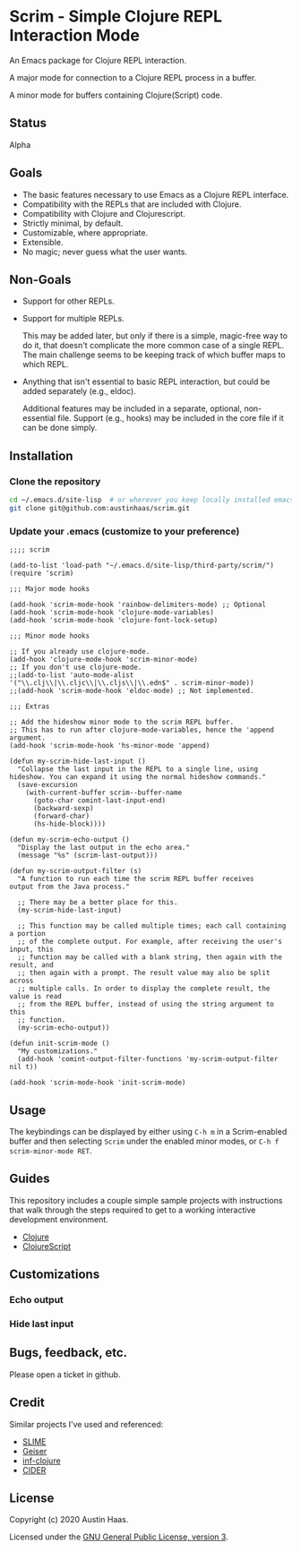 # Scrim - Simple Clojure REPL Interaction Mode

An Emacs package for Clojure REPL interaction.

A major mode for connection to a Clojure REPL process in a buffer.

A minor mode for buffers containing Clojure(Script) code.

## Status

Alpha

## Goals

* The basic features necessary to use Emacs as a Clojure REPL interface.
* Compatibility with the REPLs that are included with Clojure.
* Compatibility with Clojure and Clojurescript.
* Strictly minimal, by default.
* Customizable, where appropriate.
* Extensible.
* No magic; never guess what the user wants.

## Non-Goals

* Support for other REPLs.
* Support for multiple REPLs.

  This may be added later, but only if there is a simple, magic-free way to do it, that doesn't complicate the more common case of a single REPL. The main challenge seems to be keeping track of which buffer maps to which REPL.

* Anything that isn't essential to basic REPL interaction, but could be added separately (e.g., eldoc).

  Additional features may be included in a separate, optional, non-essential file. Support (e.g., hooks) may be included in the core file if it can be done simply.

## Installation

### Clone the repository

```sh
cd ~/.emacs.d/site-lisp  # or wherever you keep locally installed emacs packages
git clone git@github.com:austinhaas/scrim.git
```
### Update your .emacs (customize to your preference)

```
;;;; scrim

(add-to-list 'load-path "~/.emacs.d/site-lisp/third-party/scrim/")
(require 'scrim)

;;; Major mode hooks

(add-hook 'scrim-mode-hook 'rainbow-delimiters-mode) ;; Optional
(add-hook 'scrim-mode-hook 'clojure-mode-variables)
(add-hook 'scrim-mode-hook 'clojure-font-lock-setup)

;;; Minor mode hooks

;; If you already use clojure-mode.
(add-hook 'clojure-mode-hook 'scrim-minor-mode)
;; If you don't use clojure-mode.
;;(add-to-list 'auto-mode-alist '("\\.clj\\|\\.cljc\\|\\.cljs\\|\\.edn$" . scrim-minor-mode))
;;(add-hook 'scrim-mode-hook 'eldoc-mode) ;; Not implemented.

;;; Extras

;; Add the hideshow minor mode to the scrim REPL buffer.
;; This has to run after clojure-mode-variables, hence the 'append argument.
(add-hook 'scrim-mode-hook 'hs-minor-mode 'append)

(defun my-scrim-hide-last-input ()
  "Collapse the last input in the REPL to a single line, using
hideshow. You can expand it using the normal hideshow commands."
  (save-excursion
    (with-current-buffer scrim--buffer-name
      (goto-char comint-last-input-end)
      (backward-sexp)
      (forward-char)
      (hs-hide-block))))

(defun my-scrim-echo-output ()
  "Display the last output in the echo area."
  (message "%s" (scrim-last-output)))

(defun my-scrim-output-filter (s)
  "A function to run each time the scrim REPL buffer receives
output from the Java process."

  ;; There may be a better place for this.
  (my-scrim-hide-last-input)

  ;; This function may be called multiple times; each call containing a portion
  ;; of the complete output. For example, after receiving the user's input, this
  ;; function may be called with a blank string, then again with the result, and
  ;; then again with a prompt. The result value may also be split across
  ;; multiple calls. In order to display the complete result, the value is read
  ;; from the REPL buffer, instead of using the string argument to this
  ;; function.
  (my-scrim-echo-output))

(defun init-scrim-mode ()
  "My customizations."
  (add-hook 'comint-output-filter-functions 'my-scrim-output-filter nil t))

(add-hook 'scrim-mode-hook 'init-scrim-mode)
```
## Usage

The keybindings can be displayed by either using `C-h m` in a Scrim-enabled buffer and then
selecting `Scrim` under the enabled minor modes, or `C-h f scrim-minor-mode RET`.

## Guides

This repository includes a couple simple sample projects with instructions that walk through the
steps required to get to a working interactive development environment.

* [Clojure](clj-demo)
* [ClojureScript](cljs-demo)

## Customizations

### Echo output

### Hide last input

## Bugs, feedback, etc.

Please open a ticket in github.

## Credit

Similar projects I've used and referenced:

* [SLIME](https://common-lisp.net/project/slime/)
* [Geiser](http://www.nongnu.org/geiser/)
* [inf-clojure](https://github.com/clojure-emacs/inf-clojure)
* [CIDER](https://github.com/clojure-emacs/cider)

## License

Copyright (c) 2020 Austin Haas.

Licensed under the [GNU General Public License, version 3](COPYING).
